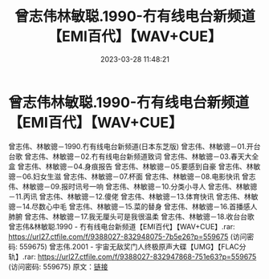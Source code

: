 ﻿---
title: 曾志伟林敏聪.1990-冇有线电台新频道【EMI百代】【WAV+CUE】
date: 2023-03-28 11:48:21
categories: WAV车载音乐、镜像
tags: 华语中文
---
# 曾志伟林敏聪.1990-冇有线电台新频道【EMI百代】【WAV+CUE】

曾志伟、林敏骢－1990.冇有线电台新频道(日本东芝版)
曾志伟、林敏骢－01.开台台歌
曾志伟、林敏骢－02.冇有线电台新频道致词
曾志伟、林敏骢－03.春天大全盒
曾志伟、林敏骢－04.身痕报告
曾志伟、林敏骢－05.要感到自豪
曾志伟、林敏骢－06.妇女生滋
曾志伟、林敏骢－07.杯面
曾志伟、林敏骢－08.电影快讯
曾志伟、林敏骢－09.报时讯号一响
曾志伟、林敏骢－10.分类小寻人
曾志伟、林敏骢－11.丙讯
曾志伟、林敏骢－12.傻佬
曾志伟、林敏骢－13.体育快讯
曾志伟、林敏骢－14.尽数心中毛
曾志伟、林敏骢－15.菜的替身
曾志伟、林敏骢－16.首播感人肺腑
曾志伟、林敏骢－17.我无厘头可是我很温柔
曾志伟、林敏骢－18.收台台歌
曾志伟&林敏聪.1990 - 冇有线电台新频道【EMI百代】【WAV+CUE】.rar: https://url27.ctfile.com/f/9388027-832948075-7b5e26?p=559675
(访问密码: 559675)
曾志伟.2001 - 宇宙无敌奖门人终极原声大碟【UMG】【FLAC分轨】.rar: https://url27.ctfile.com/f/9388027-832947868-751e63?p=559675
(访问密码: 559675)
原文：[链接](https://blog.sina.com.cn/s/blog_1647c7e760103116r.html)